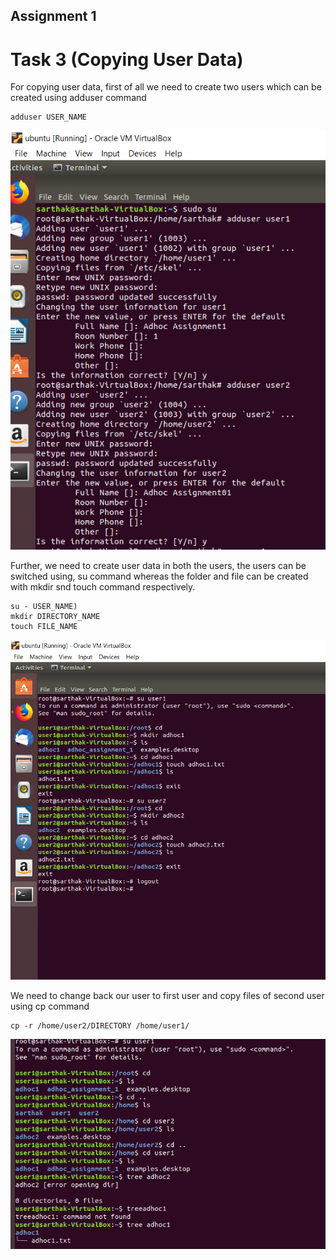 ## Assignment 1  
# Task 3 (Copying User Data)

For copying user data, first of all we need to create two users which can be created using adduser command
```\
adduser USER_NAME
```
![alt text](https://github.com/mrsarthak001/Summer-Internship-2020/blob/master/Assignment%201/Task3/Task3.1.PNG)

Further, we need to create user data in both the users, the users can be switched using, su command whereas the folder and file can be created with mkdir snd touch command respectively.
```\
su - USER_NAME)
mkdir DIRECTORY_NAME
touch FILE_NAME
```
![alt text](https://github.com/mrsarthak001/Summer-Internship-2020/blob/master/Assignment%201/Task3/Task3.2.PNG)

We need to change back our user to first user and copy files of second user using cp command
```\
cp -r /home/user2/DIRECTORY /home/user1/
```
![alt text](https://github.com/mrsarthak001/Summer-Internship-2020/blob/master/Assignment%201/Task3/Task3.3.PNG)

